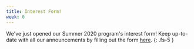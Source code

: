 ```yaml
---
title: Interest Form! 
week: 0
---
```


We've just opened our Summer 2020 program's interest form! Keep up-to-date with all our announcements by filling out the form [here](interest).
{: .fs-5 }